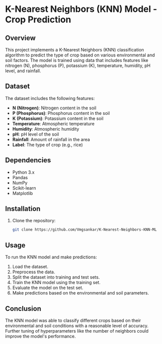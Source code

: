 
# K-Nearest Neighbors (KNN) Model - Crop Prediction

## Overview
This project implements a K-Nearest Neighbors (KNN) classification algorithm to predict the type of crop based on various environmental and soil factors. The model is trained using data that includes features like nitrogen (N), phosphorus (P), potassium (K), temperature, humidity, pH level, and rainfall.

## Dataset
The dataset includes the following features:
- **N (Nitrogen)**: Nitrogen content in the soil
- **P (Phosphorus)**: Phosphorus content in the soil
- **K (Potassium)**: Potassium content in the soil
- **Temperature**: Atmospheric temperature
- **Humidity**: Atmospheric humidity
- **pH**: pH level of the soil
- **Rainfall**: Amount of rainfall in the area
- **Label**: The type of crop (e.g., rice)

## Dependencies
- Python 3.x
- Pandas
- NumPy
- Scikit-learn
- Matplotlib

## Installation
1. Clone the repository:
    ```bash
    git clone https://github.com/Vmgsankar/K-Nearest-Neighbors-KNN-ML
    ```

## Usage
To run the KNN model and make predictions:
1. Load the dataset.
2. Preprocess the data.
3. Split the dataset into training and test sets.
4. Train the KNN model using the training set.
5. Evaluate the model on the test set.
6. Make predictions based on the environmental and soil parameters.


## Conclusion
The KNN model was able to classify different crops based on their environmental and soil conditions with a reasonable level of accuracy. Further tuning of hyperparameters like the number of neighbors could improve the model's performance.
